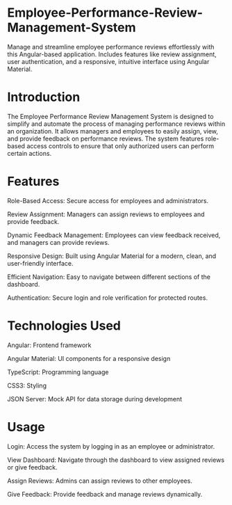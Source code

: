 # Employee-Performance-Review-Management-System
Manage and streamline employee performance reviews effortlessly with this Angular-based application. Includes features like review assignment, user authentication, and a responsive, intuitive interface using Angular Material.

# Introduction
The Employee Performance Review Management System is designed to simplify and automate the process of managing performance reviews within an organization. It allows managers and employees to easily assign, view, and provide feedback on performance reviews. The system features role-based access controls to ensure that only authorized users can perform certain actions.

# Features
Role-Based Access: Secure access for employees and administrators.

Review Assignment: Managers can assign reviews to employees and provide feedback.

Dynamic Feedback Management: Employees can view feedback received, and managers can provide reviews.

Responsive Design: Built using Angular Material for a modern, clean, and user-friendly interface.

Efficient Navigation: Easy to navigate between different sections of the dashboard.

Authentication: Secure login and role verification for protected routes.

# Technologies Used
Angular: Frontend framework

Angular Material: UI components for a responsive design

TypeScript: Programming language

CSS3: Styling

JSON Server: Mock API for data storage during development

# Usage
Login: Access the system by logging in as an employee or administrator.

View Dashboard: Navigate through the dashboard to view assigned reviews or give feedback.

Assign Reviews: Admins can assign reviews to other employees.

Give Feedback: Provide feedback and manage reviews dynamically.

